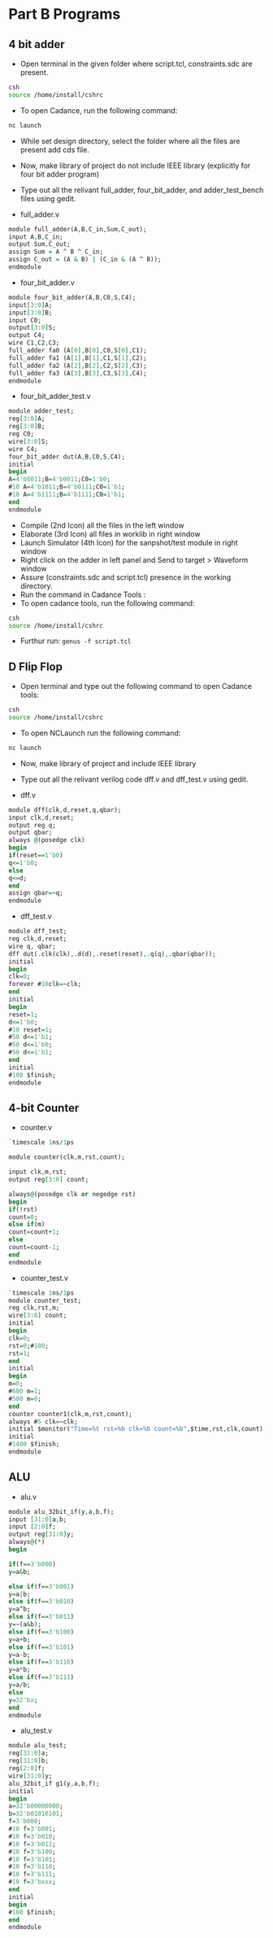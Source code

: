 # Part B Programs

## 4 bit adder

- Open terminal in the given folder where script.tcl, constraints.sdc are present.

```bash
csh
source /home/install/cshrc
```

- To open Cadance, run the following command:

```bash
nc launch
```

- While set design directory, select the folder where all the files are present add cds file.
- Now, make library of project do not include IEEE library (explicitly for four bit adder program)
- Type out all the relivant full_adder, four_bit_adder, and adder_test_bench files using gedit.

- full_adder.v

```vhdl
module full_adder(A,B,C_in,Sum,C_out);
input A,B,C_in;
output Sum,C_out;
assign Sum = A ^ B ^ C_in;
assign C_out = (A & B) | (C_in & (A ^ B));
endmodule
```

- four_bit_adder.v

```vhdl
module four_bit_adder(A,B,C0,S,C4);
input[3:0]A;
input[3:0]B;
input C0;
output[3:0]S;
output C4;
wire C1,C2,C3;
full_adder fa0 (A[0],B[0],C0,S[0],C1);
full_adder fa1 (A[1],B[1],C1,S[1],C2);
full_adder fa2 (A[2],B[2],C2,S[2],C3);
full_adder fa3 (A[3],B[3],C3,S[3],C4);
endmodule
```

- four_bit_adder_test.v

```vhdl
module adder_test;
reg[3:0]A;
reg[3:0]B;
reg C0;
wire[3:0]S;
wire C4;
four_bit_adder dut(A,B,C0,S,C4);
initial
begin
A=4'b0011;B=4'b0011;C0=1'b0;
#10 A=4'b1011;B=4'b0111;C0=1'b1;
#10 A=4'b1111;B=4'b1111;C0=1'b1;
end
endmodule
```

- Compile (2nd Icon) all the files in the left window
- Elaborate (3rd Icon) all files in worklib in right window
- Launch Simulator (4th Icon) for the sanpshot/test module in right window
- Right click on the adder in left panel and Send to target > Waveform window
- Assure (constraints.sdc and script.tcl) presence in the working directory.
- Run the command in Cadance Tools :
- To open cadance tools, run the following command:

```bash
csh
source /home/install/cshrc
```

- Furthur run:
  `genus -f script.tcl`

## D Flip Flop

- Open terminal and type out the following command to open Cadance tools:

```bash
csh
source /home/install/cshrc
```

- To open NCLaunch run the following command:

```bash
nc launch
```

- Now, make library of project and include IEEE library
- Type out all the relivant verilog code dff.v and dff_test.v using gedit.

- dff.v

```vhdl
module dff(clk,d,reset,q,qbar);
input clk,d,reset;
output reg q;
output qbar;
always @(posedge clk)
begin
if(reset==1'b0)
q<=1'b0;
else
q<=d;
end
assign qbar=~q;
endmodule
```

- dff_test.v

```vhdl
module dff_test;
reg clk,d,reset;
wire q, qbar;
dff dut(.clk(clk),.d(d),.reset(reset),.q(q),.qbar(qbar));
initial
begin
clk=0;
forever #10clk=~clk;
end
initial
begin
reset=1;
d<=1'b0;
#10 reset=1;
#50 d<=1'b1;
#50 d<=1'b0;
#50 d<=1'b1;
end
initial
#100 $finish;
endmodule
```

## 4-bit Counter

- counter.v

```vhdl
`timescale 1ns/1ps

module counter(clk,m,rst,count);

input clk,m,rst;
output reg[3:0] count;

always@(posedge clk or negedge rst)
begin
if(!rst)
count=0;
else if(m)
count=count+1;
else
count=count-1;
end
endmodule
```

- counter_test.v

```vhdl
`timescale 1ns/1ps
module counter_test;
reg clk,rst,m;
wire[3:0] count;
initial
begin
clk=0;
rst=0;#100;
rst=1;
end
initial
begin
m=0;
#600 m=1;
#500 m=0;
end
counter counter1(clk,m,rst,count);
always #5 clk=~clk;
initial $monitor("Time=%t rst=%b clk=%b count=%b",$time,rst,clk,count);
initial
#1400 $finish;
endmodule
```

## ALU

- alu.v

```vhdl
module alu_32bit_if(y,a,b,f);
input [31:0]a,b;
input [2:0]f;
output reg[31:0]y;
always@(*)
begin

if(f==3'b000)
y=a&b;

else if(f==3'b001)
y=a|b;
else if(f==3'b010)
y=a^b;
else if(f==3'b011)
y=~(a&b);
else if(f==3'b100)
y=a+b;
else if(f==3'b101)
y=a-b;
else if(f==3'b110)
y=a*b;
else if(f==3'b111)
y=a/b;
else
y=32'bx;
end
endmodule
```

- alu_test.v

```vhdl
module alu_test;
reg[31:0]a;
reg[31:0]b;
reg[2:0]f;
wire[31:0]y;
alu_32bit_if g1(y,a,b,f);
initial
begin
a=32'b00000000;
b=32'b01010101;
f=3'b000;
#10 f=3'b001;
#10 f=3'b010;
#10 f=3'b011;
#10 f=3'b100;
#10 f=3'b101;
#10 f=3'b110;
#10 f=3'b111;
#10 f=3'bxxx;
end
initial
begin
#100 $finish;
end
endmodule
```
